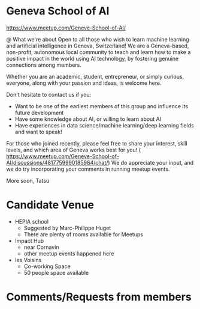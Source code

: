 # Geneva School of AI
https://www.meetup.com/Geneve-School-of-AI/

@ What we're about
Open to all those who wish to learn machine learning and artificial intelligence in Geneva, Switzerland!
We are a Geneva-based, non-profit, autonomous local community to teach and learn how to make a positive impact in the world using AI technology, by fostering genuine connections among members.

Whether you are an academic, student, entrepreneur, or simply curious, everyone, along with your passion and ideas, is welcome here.

Don't hesitate to contact us if you:

- Want to be one of the earliest members of this group and influence its future development
- Have some knowledge about AI, or willing to learn about AI
- Have experiences in data science/machine learning/deep learning fields and want to speak!

For those who joined recently, please feel free to share your interest, skill levels, and which area of Geneva works best for you!
( https://www.meetup.com/Geneve-School-of-AI/discussions/4817759990185984/chat/)
We do appreciate your input, and we do try incorporating your comments in running meetup events.

More soon,
Tatsu

# Candidate Venue
- HEPIA school
  - Suggested by Marc-Philippe Huget
  - There are plenty of rooms available for Meetups
- Impact Hub
  - near Cornavin
  - other meetup events happened here
- les Voisins
  - Co-working Space
  - 50 people space available

# Comments/Requests from members
